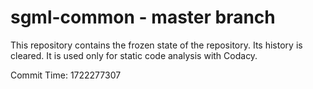 # sgml-common - master branch

This repository contains the frozen state of the repository.
Its history is cleared. It is used only for static code
analysis with Codacy.

Commit Time: 1722277307